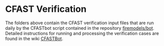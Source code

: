 # CFAST Verification

The folders above contain the CFAST verification input files that are run daily by the CFASTbot script contained in the repository [firemodels/bot](https://github.com/firemodels/bot). Detailed instructions for running and processing the verification cases are found in the wiki [CFASTBot](https://github.com/firemodels/cfast/wiki/CFASTbot).